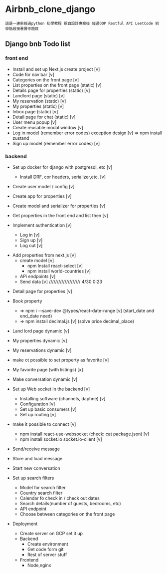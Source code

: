# Airbnb_clone_django 
    這是一連串經過python 初學教程 親自設計專案後 經過OOP Restful API LeetCode 初學階段接著實作題目

## Django bnb Todo list


### front end

+ Install and set up Next.js create project [v]
+ Code for nav bar [v]
+ Categories on the front page [v]
+ List properties on the front page (static) [v]
+ Details page for properties (static)  [v]
+ Landlord page (static)  [v]
+ My reservation (static) [v]
+ My properties (static) [v]
+ Inbox page  (static) [v]
+ Detail page for chat (static) [v]
+ User menu popup [v]
+ Create reusable modal window [v]
+ Log in model  (remember error codes) exception design [v]
    => npm install zustand 
+ Sign up model  (remember error codes)  [v]

### backend

+ Set up docker for django with postgresql, etc  [v]
    + Install DRF, cor headers, serializer,etc.   [v]
+ Create user model / config  [v]
+ Create app for properties [v]
+ Create model and serializer for properties  [v]
+ Get properties in the front end and list then   [v]

+ Implement authentication [v]
    + Log in [v]
    + Sign up [v]
    + Log out [v]

* Add properties from next.js [v]
    + create model  [v]
        +  npm Install react-select  [v]
        +  npm install world-countries [v]
    + APi endpoints [v]
    + Send data  [v]
//////////////////// 4/30 0:23
+ Detail page for properties [v]
+ Book property
    + => npm i --save-dev @types/react-date-range [v] (start_date and end_date need)
    + =>  npm install decimal.js [v] (solve price decimal_place) 
+ Land lord page dynamic [v]
+ My properties dynamic [v]
+ My reservations dynamic [v]
+ make ot possible to set property as favorite [v]
+ My favorite page (with listings) [x]
+ Make conversation dynamic [v]

+ Set up Web socket in the backend [v]
    + Installing software (channels, daphne) [v]
    + Configuration [v]
    + Set up basic consumers [v]
    + Set up routing [v]
+ make it possible to connect [v]
    +  npm install react-use-websocket (check: cat package.json) [v]
    + npm install socket.io socket.io-client [v]
+ Send/receive message
+ Store and  load message
+ Start new conversation

+ Set up search filters
    + Model for search filter
    + Country search filter
    + Calendar fo check in / check out dates
    + Search details(number of guests, bedrooms, etc)
    + API endpoint
    + Choose between categories on the front page

+ Deployment 
    + Create server on GCP set it up 
    + Backend 
        + Create environment
        + Get code form git 
        + Rest of server stuff
    + Frontend 
        + Node,nginx